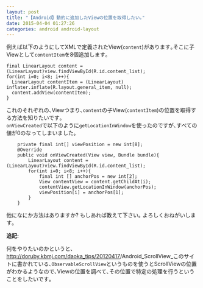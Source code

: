 ```yaml
---
layout: post
title: "【Android】動的に追加したViewの位置を取得したい｡"
date: 2015-04-04 01:27:26
categories: android android-layout
---
```

<p>例えば以下のようにしてXMLで定義されたView(<code>content</code>)があります｡そこに子Viewとして<code>contentItem</code>を8個追加します｡</p>

<pre class="lang-java prettyprint-override"><code>final LinearLayout content = (LinearLayout)view.findViewById(R.id.content_list);
for(int i=0; i&lt;8; i++){
  LinearLayout contentItem = (LinearLayout) inflater.inflate(R.layout.general_item, null);
  content.addView(contentItem);
}
</code></pre>

<p>これのそれぞれの､Viewつまり､<code>content</code>の子View(<code>contentItem</code>)の位置を取得する方法を知りたいです｡<br>
<code>onViewCreated</code>で以下のように<code>getLocationInWindow</code>を使ったのですが､すべての値が0のなってしまいました｡</p>

<pre class="lang-java prettyprint-override"><code>    private final int[] viewPosition = new int[8];
    @Override
    public void onViewCreated(View view, Bundle bundle){
        LinearLayout content = (LinearLayout)view.findViewById(R.id.content_list);
        for(int i=0; i&lt;8; i++){
            final int [] anchorPos = new int[2];
            View contentView = content.getChildAt(i);
            contentView.getLocationInWindow(anchorPos);
            viewPosition[i] = anchorPos[1];
        }
    }
</code></pre>

<p>他になにか方法はありますか?  もしあれば教えて下さい｡  よろしくおねがいします｡</p>

<p><strong>追記:</strong></p>

<p>何をやりたいのかというと､<a href="http://doruby.kbmj.com/daoka_tips/20120417" rel="nofollow">http://doruby.kbmj.com/daoka_tips/20120417</a>/Android_ScrollView_このサイトに書かれている､<code>ObservableScrollView</code>というものを使うとScrollViewの位置がわかるようなので､Viewの位置を調べて､その位置で特定の処理を行うということをしたいです｡</p>
